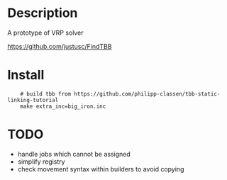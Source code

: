 # Description

A prototype of VRP solver


https://github.com/justusc/FindTBB

# Install

        # build tbb from https://github.com/philipp-classen/tbb-static-linking-tutorial
        make extra_inc=big_iron.inc


# TODO

 * handle jobs which cannot be assigned
 * simplify registry
 * check movement syntax within builders to avoid copying
